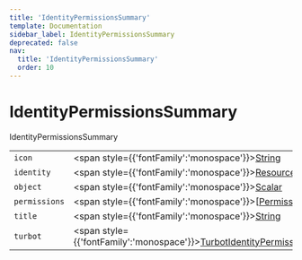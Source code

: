 ```yaml
---
title: 'IdentityPermissionsSummary'
template: Documentation
sidebar_label: IdentityPermissionsSummary
deprecated: false
nav:
  title: 'IdentityPermissionsSummary'
  order: 10
---
```


# IdentityPermissionsSummary

<div style={{'fontFamily':'monospace'}}><span style={{'fontSize':'1.5rem','fontWeight':500}}>IdentityPermissionsSummary</span></div>





| | | |
| -- | -- | -- |
| `icon` | <span style={{'fontFamily':'monospace'}}><a href="/guardrails/docs/reference/graphql/scalar/String">String</a></span> |  |
| `identity` | <span style={{'fontFamily':'monospace'}}><a href="/guardrails/docs/reference/graphql/object/Resource">Resource</a></span> |  |
| `object` | <span style={{'fontFamily':'monospace'}}><a href="/guardrails/docs/reference/graphql/scalar/Scalar">Scalar</a></span> |  |
| `permissions` | <span style={{'fontFamily':'monospace'}}>[<a href="/guardrails/docs/reference/graphql/object/PermissionsByResource">PermissionsByResource</a>]</span> |  |
| `title` | <span style={{'fontFamily':'monospace'}}><a href="/guardrails/docs/reference/graphql/scalar/String">String</a></span> |  |
| `turbot` | <span style={{'fontFamily':'monospace'}}><a href="/guardrails/docs/reference/graphql/object/TurbotIdentityPermissionsDetailMetadata">TurbotIdentityPermissionsDetailMetadata</a>!</span> |  |